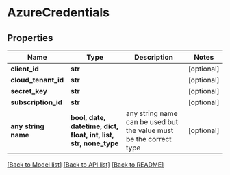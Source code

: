# AzureCredentials


## Properties
Name | Type | Description | Notes
------------ | ------------- | ------------- | -------------
**client_id** | **str** |  | [optional] 
**cloud_tenant_id** | **str** |  | [optional] 
**secret_key** | **str** |  | [optional] 
**subscription_id** | **str** |  | [optional] 
**any string name** | **bool, date, datetime, dict, float, int, list, str, none_type** | any string name can be used but the value must be the correct type | [optional]

[[Back to Model list]](../README.md#documentation-for-models) [[Back to API list]](../README.md#documentation-for-api-endpoints) [[Back to README]](../README.md)


